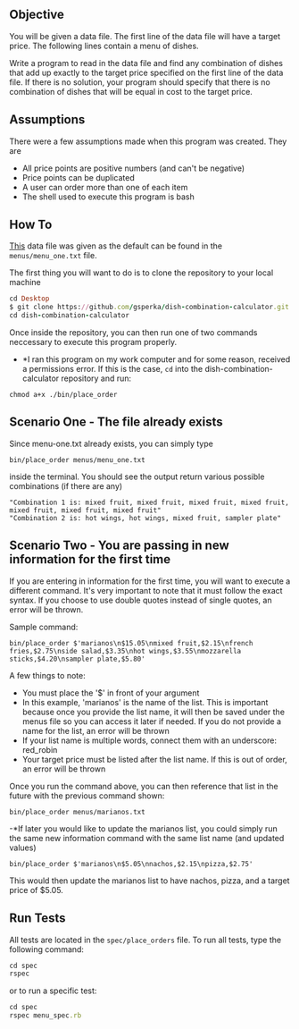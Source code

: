 ## Objective

You will be given a data file. The first line of the data file will have a target price. The following lines contain a menu of dishes.

Write a program to read in the data file and find any combination of dishes that add up exactly to the target price specified on the first line of the data file. If there is no solution, your program should specify that there is no combination of dishes that will be equal in cost to the target price.

## Assumptions

There were a few assumptions made when this program was created. They are
- All price points are positive numbers (and can't be negative)
- Price points can be duplicated
- A user can order more than one of each item
- The shell used to execute this program is bash 

## How To

[This](https://tablexi-prod.s3.amazonaws.com/comfy/cms/files/files/000/000/007/original/menu.txt) data file was given as the default can be found in the ```menus/menu_one.txt``` file. 
 
The first thing you will want to do is to clone the repository to your local machine
```ruby
cd Desktop
$ git clone https://github.com/gsperka/dish-combination-calculator.git
cd dish-combination-calculator
```
Once inside the repository, you can then run one of two commands neccessary to execute this program properly.

- *I ran this program on my work computer and for some reason, received a permissions error. If this is the case, ```cd``` into the dish-combination-calculator repository and run:

```
chmod a+x ./bin/place_order
```

## Scenario One - The file already exists

Since menu-one.txt already exists, you can simply type

```
bin/place_order menus/menu_one.txt
```

inside the terminal. You should see the output return various possible combinations (if there are any)

```
"Combination 1 is: mixed fruit, mixed fruit, mixed fruit, mixed fruit, mixed fruit, mixed fruit, mixed fruit"
"Combination 2 is: hot wings, hot wings, mixed fruit, sampler plate"
```

## Scenario Two - You are passing in new information for the first time

If you are entering in information for the first time, you will want to execute a different command. It's very important to note that it must follow the exact syntax. If you choose to use double quotes instead of single quotes, an error will be thrown.

Sample command:

```
bin/place_order $'marianos\n$15.05\nmixed fruit,$2.15\nfrench fries,$2.75\nside salad,$3.35\nhot wings,$3.55\nmozzarella sticks,$4.20\nsampler plate,$5.80'
```

A few things to note:

- You must place the '$' in front of your argument
- In this example, 'marianos' is the name of the list. This is important because once you provide the list name, it will then be saved under the menus file so you can access it later if needed. If you do not provide a name for the list, an error will be thrown
- If your list name is multiple words, connect them with an underscore: red_robin
- Your target price must be listed after the list name. If this is out of order, an error will be thrown

Once you run the command above, you can then reference that list in the future with the previous command shown:
```
bin/place_order menus/marianos.txt
```

-*If later you would like to update the marianos list, you could simply run the same new information command with the same list name (and updated values)

```
bin/place_order $'marianos\n$5.05\nnachos,$2.15\npizza,$2.75'
```
This would then update the marianos list to have nachos, pizza, and a target price of $5.05.

## Run Tests

All tests are located in the ```spec/place_orders``` file. To run all tests, type the following command:

```ruby
cd spec
rspec
```

or to run a specific test:

```ruby
cd spec
rspec menu_spec.rb
```
